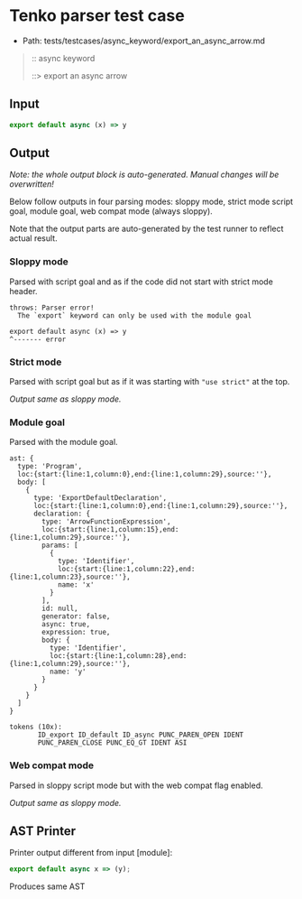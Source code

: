 # Tenko parser test case

- Path: tests/testcases/async_keyword/export_an_async_arrow.md

> :: async keyword
>
> ::> export an async arrow

## Input

`````js
export default async (x) => y
`````

## Output

_Note: the whole output block is auto-generated. Manual changes will be overwritten!_

Below follow outputs in four parsing modes: sloppy mode, strict mode script goal, module goal, web compat mode (always sloppy).

Note that the output parts are auto-generated by the test runner to reflect actual result.

### Sloppy mode

Parsed with script goal and as if the code did not start with strict mode header.

`````
throws: Parser error!
  The `export` keyword can only be used with the module goal

export default async (x) => y
^------- error
`````

### Strict mode

Parsed with script goal but as if it was starting with `"use strict"` at the top.

_Output same as sloppy mode._

### Module goal

Parsed with the module goal.

`````
ast: {
  type: 'Program',
  loc:{start:{line:1,column:0},end:{line:1,column:29},source:''},
  body: [
    {
      type: 'ExportDefaultDeclaration',
      loc:{start:{line:1,column:0},end:{line:1,column:29},source:''},
      declaration: {
        type: 'ArrowFunctionExpression',
        loc:{start:{line:1,column:15},end:{line:1,column:29},source:''},
        params: [
          {
            type: 'Identifier',
            loc:{start:{line:1,column:22},end:{line:1,column:23},source:''},
            name: 'x'
          }
        ],
        id: null,
        generator: false,
        async: true,
        expression: true,
        body: {
          type: 'Identifier',
          loc:{start:{line:1,column:28},end:{line:1,column:29},source:''},
          name: 'y'
        }
      }
    }
  ]
}

tokens (10x):
       ID_export ID_default ID_async PUNC_PAREN_OPEN IDENT
       PUNC_PAREN_CLOSE PUNC_EQ_GT IDENT ASI
`````


### Web compat mode

Parsed in sloppy script mode but with the web compat flag enabled.

_Output same as sloppy mode._

## AST Printer

Printer output different from input [module]:

````js
export default async x => (y);
````

Produces same AST
